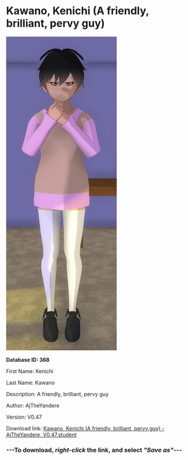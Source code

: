 # Kawano, Kenichi (A friendly, brilliant, pervy guy)

<img src="https://raw.githubusercontent.com/Arbiter1223/Daigaku-Gurashi-Custom-Students/master/Students/Files/Kawano%2C%20Kenichi%20(A%20friendly%2C%20brilliant%2C%20pervy%20guy).png" title="Kawano, Kenichi (A friendly, brilliant, pervy guy) - AjTheYandere, V0.47">

**Database ID: 368**

First Name: Kenichi

Last Name: Kawano

Description: A friendly, brilliant, pervy guy

Author: AjTheYandere

Version: V0.47

Download link: <a href="https://raw.githubusercontent.com/Arbiter1223/Daigaku-Gurashi-Custom-Students/master/Students/Files/Kawano%2C%20Kenichi%20(A%20friendly%2C%20brilliant%2C%20pervy%20guy)%20-%20AjTheYandere%2C%20V0.47.student">Kawano, Kenichi (A friendly, brilliant, pervy guy) - AjTheYandere, V0.47.student</a>

### ---**To download, _right-click_ the link, and select _"Save as"_**---
